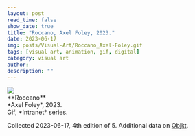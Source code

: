 ```yaml
---
layout: post
read_time: false
show_date: true
title: "Roccano, Axel Foley, 2023."
date: 2023-06-17
img: posts/Visual-Art/Roccano_Axel-Foley.gif
tags: [visual art, animation, gif, digital]
category: visual art
author: 
description: ""
---
```


<img src='./assets/img/posts/Visual-Art/Roccano_Axel-Foley.gif'>

<br>
**Roccano**
<br>*Axel Foley*, 2023.
<br>Gif, *Intranet* series.


 <div class="page-separator"></div>

Collected 2023-06-17, 4th edition of 5. Additional data on [Objkt](https://objkt.com/tokens/KT1KoXChqEhdHcys9VC4oFV4AXVAX1ZDMWrT/50).
